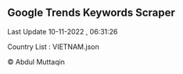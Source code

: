 

## Google Trends Keywords Scraper 
 
Last Update 10-11-2022 , 06:31:26

Country List :
VIETNAM.json



© Abdul Muttaqin 

